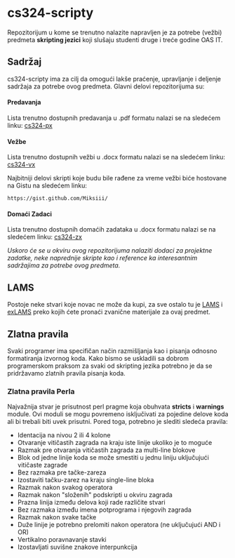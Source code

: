 cs324-scripty
=====

Repozitorijum u kome se trenutno nalazite napravljen je za potrebe (vežbi) predmeta
<b>skripting jezici</b> koji slušaju studenti druge i treće godine OAS IT.

<h2>Sadržaj</h2>

cs324-scripty ima za cilj da omogući lakše praćenje, upravljanje i deljenje sadržaja
za potrebe ovog predmeta. Glavni delovi repozitorijuma su:

<h4>Predavanja</h4>

Lista trenutno dostupnih predavanja u .pdf formatu nalazi se na sledećem linku: [cs324-px](https://github.com/Miksiii/cs324-scripty/tree/master/Predavanja)

<h4>Vežbe</h4>

Lista trenutno dostupnih vežbi u .docx formatu nalazi se na sledećem linku: [cs324-vx](https://github.com/Miksiii/cs324-scripty/tree/master/Vežbe)

Najbitniji delovi skripti koje budu bile rađene za vreme vežbi biće hostovane na Gistu na sledećem linku: <br/>

`https://gist.github.com/Miksiii/`


<h4>Domaći Zadaci</h4>

Lista trenutno dostupnih domaćih zadataka u .docx formatu nalazi se na sledećem linku: [cs324-zx](https://github.com/Miksiii/cs324-scripty/tree/master/Doma%C4%87i%20Zadaci) 

<i>Uskoro će se u okviru ovog repozitorijuma nalaziti dodaci 
za projektne zadatke, neke naprednije skripte kao i reference ka interesantnim sadržajima
za potrebe ovog predmeta.</i>


<h2>LAMS</h2>

Postoje neke stvari koje novac ne može da kupi, za sve ostalo tu je [LAMS](http://lams.metropolitan.ac.rs:8080/lams/index.do) i [exLAMS](http://exlms.metropolitan.ac.rs:8080/lams/index.do) preko kojih ćete pronaći zvanične materijale za ovaj predmet. 


<h2>Zlatna pravila</h2>

Svaki programer ima specifičan način razmišljanja kao i pisanja odnosno formatiranja izvornog koda. Kako bismo se uskladili sa dobrom programerskom praksom za svaki od skripting jezika potrebno je da se pridržavamo zlatnih pravila pisanja koda.

<h3>Zlatna pravila Perla</h3>

Najvažnija stvar je prisutnost perl pragme koja obuhvata <b>stricts</b> i <b>warnings</b> module. Ovi moduli se mogu povremeno isključivati za pojedine delove koda ali bi trebali biti uvek prisutni. Pored toga, potrebno je slediti sledeća pravila:

- Identacija na nivou 2 ili 4 kolone
- Otvaranje vitičastih zagrada na kraju iste linije ukoliko je to moguće
- Razmak pre otvaranja vitičastih zagrada za multi-line blokove
- Blok od jedne linije koda se može smestiti u jednu liniju uključujući vitičaste zagrade
- Bez razmaka pre tačke-zareza
- Izostaviti tačku-zarez na kraju single-line bloka
- Razmak nakon svakog operatora
- Razmak nakon "složenih" podskripti u okviru zagrada
- Prazna linija između delova koji rade različite stvari
- Bez razmaka između imena potprograma i njegovih zagrada
- Razmak nakon svake tačke
- Duže linije je potrebno prelomiti nakon operatora (ne uključujući AND i OR)
- Vertikalno poravnavanje stavki
- Izostavljati suvišne znakove interpunkcija
